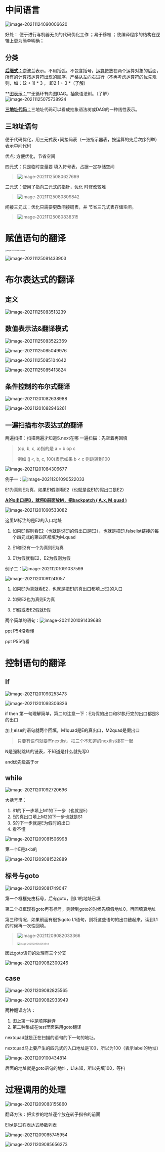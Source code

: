 # 中间语言

![image-20211124090006620](ch7语义分析&中间代码生成.assets/image-20211124090006620.png)

好处： 便于进行与机器无关的代码优化工作 ；易于移植 ；使编译程序的结构在逻辑上更为简单明确；

## 分类

<u>**后缀式：**</u>逆波兰表示。不用括弧。不包含括号，[运算符](http://baike.baidu.com/view/425996.htm)放在两个运算对象的后面，所有的计算按运算符出现的顺序，严格从左向右进行（不再考虑运算符的优先规则，如：(2 + 1) * 3 ， 即2 1 + 3 *（了解）

**<u>图表示：</u>**无循环有向图DAG。抽象语法树。（了解）
![image-20211125075738924](ch7语义分析&中间代码生成.assets/image-20211125075738924.png)

<u>**三地址代码：**</u>三地址代码可以看成抽象语法树或DAG的一种线性表示。

## 三地址语句

便于代码优化，用三元式表+间接码表（一张指示器表，按运算的先后次序列举）表示中间代码

优点: 方便优化，节省空间

四元式：只是临时变量要 填入符号表，占据一定存储空间
>  ![image-20211125080627699](ch7语义分析&中间代码生成.assets/image-20211125080627699.png)

三元式：使用了指向三元式的指针，优化 时修改较难

> ![image-20211125080809842](ch7语义分析&中间代码生成.assets/image-20211125080809842.png)

间接三元式：优化只需要更改间接码表，并 节省三元式表存储空间。

> ![image-20211125080838315](ch7语义分析&中间代码生成.assets/image-20211125080838315.png)



# 赋值语句的翻译

<img src="ch7语义分析&中间代码生成.assets/image-20211125081524986.png" alt="image-20211125081524986" style="zoom: 33%;" />

![image-20211125081433903](ch7语义分析&中间代码生成.assets/image-20211125081433903.png)



# 布尔表达式的翻译

## 定义

![image-20211125083513239](ch7语义分析&中间代码生成.assets/image-20211125083513239.png)

## 数值表示法&翻译模式

![image-20211125083522369](ch7语义分析&中间代码生成.assets/image-20211125083522369.png)

![image-20211125085049976](ch7语义分析&中间代码生成.assets/image-20211125085049976.png)

![image-20211125085104642](ch7语义分析&中间代码生成.assets/image-20211125085104642.png)

![image-20211125085413824](ch7语义分析&中间代码生成.assets/image-20211125085413824.png)



## 条件控制的布尔式翻译

![image-20211201082638988](ch7语义分析&中间代码生成.assets/image-20211201082638988.png)

![image-20211201082946261](ch7语义分析&中间代码生成.assets/image-20211201082946261.png)



## 一遍扫描布尔表达式的翻译

两遍扫描：扫描两遍才知道S.next在哪
一遍扫描：先空着再回填

> (op, b, c, a)指的是 a = b op c
>
> 例如 (j <, b, c, 100)表示如果 b < c 则跳转到100

![image-20211201084306677](ch7语义分析&中间代码生成.assets/image-20211201084306677.png)

例子一：![image-20211201090522033](ch7语义分析&中间代码生成.assets/image-20211201090522033.png)

E1为真则E为真，如果E1假则看E2（也就是说E1的假出口是E2）

**<u>A的x出口是B，就将B前面放M，把backpatch ( A.x, M.quad )</u>**

![image-20211201090533082](ch7语义分析&中间代码生成.assets/image-20211201090533082.png)

这里M标注的是E2的入口地址

1. 如果E1假则看E2（也就是说E1的假出口是E2），也就是把E1.falselist链接的每个四元式的第四区都填为M.quad

2. E1和E2有一个为真则E为真

3. E1为假就看E2，E2为假则为假

   

例子二：![image-20211201091037599](ch7语义分析&中间代码生成.assets/image-20211201091037599.png)

![image-20211201091241057](ch7语义分析&中间代码生成.assets/image-20211201091241057.png)

1. 如果E1为真就看E2，也就是把E1的真出口都填上E2的入口

2. 如果E2也为真则E为真

3. E1假或者E2假就E假

   

两个简单的语句：![image-20211201091439688](ch7语义分析&中间代码生成.assets/image-20211201091439688.png)

ppt P54没看懂

ppt P55待看



# 控制语句的翻译

## If

![image-20211201093253473](ch7语义分析&中间代码生成.assets/image-20211201093253473.png)

![image-20211201093306826](ch7语义分析&中间代码生成.assets/image-20211201093306826.png)



if then 第一句理解简单，第二句注意一下：E为假的出口和S1执行完的出口都是S的出口

加上else的语句就两个回填，M1quad是E的真出口，M2quad是假出口

> 只要有语句就要有nextlist，把三个不知道的nextlist挂在一起

N是强制跳转的链表，不知道是什么就先写0

and优先级高于or

## while

![image-20211201092720696](ch7语义分析&中间代码生成.assets/image-20211201092720696.png)



大括号里：

1. S1的下一步填上M1的下一步（也就是E）
2. E的真出口填上M2的下一步也就是S1
3. S的下一步就是E为假时的出口
4. 看不懂



![image-20211209081506998](ch7语义分析&中间代码生成.assets/image-20211209081506998.png)

第一个E是a<b的

![image-20211209081522889](ch7语义分析&中间代码生成.assets/image-20211209081522889.png)



## 标号与goto

![image-20211209081749047](ch7语义分析&中间代码生成.assets/image-20211209081749047.png)

第一个框框先由标号，后有goto，则L1的地址已填

第二个框框现有goto再有标号，则读到goto的时候先填假地址0，再回填真地址

第三种情况，如果前面有很多goto L1语句，则将这些语句的出口链起来，读到L1的时候再一次性回填。

> ![image-20211209082033366](ch7语义分析&中间代码生成.assets/image-20211209082033366.png)
>
> <img src="ch7语义分析&中间代码生成.assets/image-20211209082054548.png" alt="image-20211209082054548" style="zoom:50%;" />



因此goto语句的处理有三个分支

![image-20211209082300246](ch7语义分析&中间代码生成.assets/image-20211209082300246.png)

## case

![image-20211209082825565](ch7语义分析&中间代码生成.assets/image-20211209082825565.png)

![image-20211209082933949](ch7语义分析&中间代码生成.assets/image-20211209082933949.png)

两种翻译方法：

1. 图上第一种是顺序翻译
2. 第二种集成在test里面采用goto翻译

nextquad就是正在扫描的语句的下一句的地址。

nextquad马上要产生的四元式的入口地址是100，所以为100（表示label的地址）

![image-20211209100434814](ch7语义分析&中间代码生成.assets/image-20211209100434814.png)

后面的地址就是goto语句的地址，L1未知，所以先填100，等扫



# 过程调用的处理

![image-20211209083155860](ch7语义分析&中间代码生成.assets/image-20211209083155860.png)

翻译方法：把实参的地址逐个放在转子指令的前面

Elist是过程表达式参数列表

![image-20211209085745954](ch7语义分析&中间代码生成.assets/image-20211209085745954.png)



![image-20211209085656273](ch7语义分析&中间代码生成.assets/image-20211209085656273.png)








